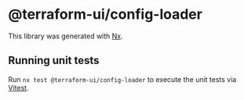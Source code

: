 # @terraform-ui/config-loader

This library was generated with [Nx](https://nx.dev).

## Running unit tests

Run `nx test @terraform-ui/config-loader` to execute the unit tests via [Vitest](https://vitest.dev/).
